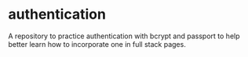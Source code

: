 # authentication
A repository to practice authentication with bcrypt and passport to help better learn how to incorporate one in full stack pages.
